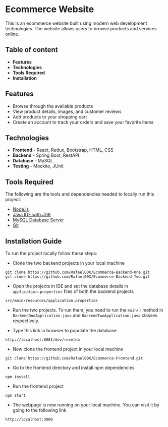 
# Ecommerce Website

This is an ecommerce website built using modern web development technologies. The website allows users to browse products and services online.


## Table of content

* **Features**
* **Technologies**
* **Tools Required**
* **Installation**


## Features

* Browse through the available products
* View product details, images, and customer reviews
* Add products to your shopping cart
* Create an account to track your orders and save your favorite items
## Technologies

* **Frontend** - React, Redux, Bootstrap, HTML, CSS
* **Backend** - Spring Boot, RestAPI
* **Database** - MySQL
* **Testing** - Mockito, JUnit
## Tools Required

The following are the tools and dependencies needed to locally run this project:

* [Node.js](`https://nodejs.org/en/`)
* [Java IDE with JDK](`https://www.jetbrains.com/idea/download/`)
* [MySQL Database Server](`https://dev.mysql.com/downloads/mysql/`)
* [Git](`https://git-scm.com/downloads/`)
## Installation Guide

To run the project locally follow these steps:

* Clone the two backend projects in your local machine
```
git clone https://github.com/Rafael00X/Ecommerce-Backend-One.git
git clone https://github.com/Rafael00X/Ecommerce-Backend-Two.git
```

* Open the projects in IDE and set the database details in `application.properties` files of both the backend projects
```
src/main/resources/application.properties
```

* Run the two projects. To run them, you need to run the `main()` method in `BackendOneApplication.java` and `BackendTwoApplication.java` classes respectively.

* Type this link in browser to populate the database
```
http://localhost:8081/dev/resetdb
```

* Now clone the frontend project in your local machine
```
git clone https://github.com/Rafael00X/Ecommerce-Frontend.git
```

* Go to the frontend directory and install npm dependencies
```
npm install
```

* Run the frontend project
```
npm start
```

* The webpage is now running on your local machine. You can visit it by going to the following link
```
http://localhost:3000
```